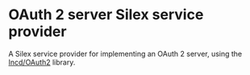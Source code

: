OAuth 2 server Silex service provider
=====================================

A Silex service provider for implementing an OAuth 2 server, using the [Incd/OAuth2](https://github.com/lncd/OAuth2) library.

